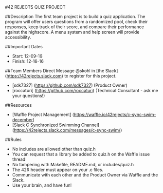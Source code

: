 #42 REJECTS QUIZ PROJECT

##Description
The first team project is to build a quiz application. The program will offer users questions from a randomized pool, check their responses, keep track of their score, and compare their performance against the highscore. A menu system and help screen will provide accessibility.

##Important Dates
* Start: 12-09-16
* Finish: 12-16-16

##Team Members
Direct Message @skohl in [the Slack] (https://42rejects.slack.com) to register for this project.
* [sdk7327] (https://github.com/sdk7327) (Product Owner)
* [roccaturi] (https://github.com/roccaturi) (Technical Consultant - ask me your questions!)

##Resources
* [Waffle Project Management] (https://waffle.io/42rejects/c-sync-swim-december)
* [Slack C Synchronized Swimming Channel] (https://42rejects.slack.com/messages/c-sync-swim/)

##Rules
* No includes are allowed other than quiz.h
* You can request that a library be added to quiz.h on the Waffle issue thread
* No tampering with Makefile, README.md, or includes/quiz.h
* The 42R header must appear on your .c files.
* Communicate with each other and the Product Owner via Waffle and the Slack.
* Use your brain, and have fun!

